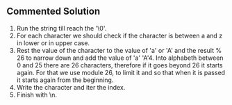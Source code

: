 ## Commented Solution

1. Run the string till reach the '\0'.
2. For each character we should check if the character is between a and z in lower or in upper case.
3. Rest the value of the character to the value of 'a' or 'A' and the result % 26 to narrow down and add the value of 'a' 'A'4. Into alphabeth between 0 and 25 there are 26 characters, therefore if it goes beyond 26 it starts again. 
   For that we use module 26, to limit it and so that when it is passed it starts again from the beginning.
5. Write the character and iter the index.
6. Finish with \n.
